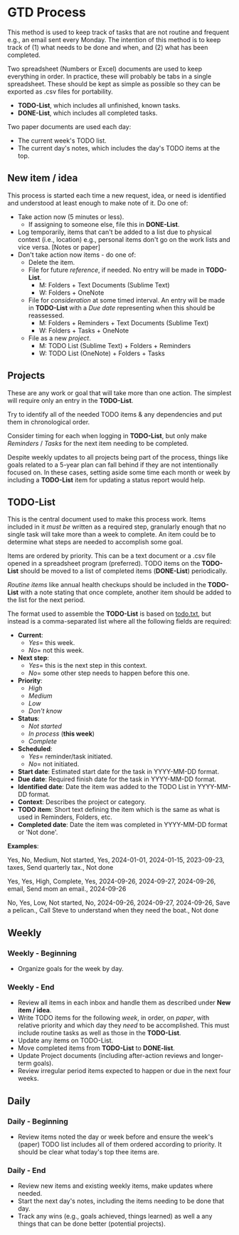 # GTD Process

This method is used to keep track of tasks that are not routine and frequent e.g., an email sent every Monday. The intention of this method is to keep track of (1) what needs to be done and when, and (2) what has been completed.

Two spreadsheet (Numbers or Excel) documents are used to keep everything in order. In practice, these will probably be tabs in a single spreadsheet. These should be kept as simple as possible so they can be exported as .csv files for portability.

- __TODO-List__, which includes all unfinished, known tasks.  
- __DONE-List__, which includes all completed tasks.

Two paper documents are used each day:

- The current week's TODO list.
- The current day's notes, which includes the day's TODO items at the top.

## New item / idea

This process is started each time a new request, idea, or need is identified and understood at least enough to make note of it.  Do one of:  

- Take action now (5 minutes or less). 
	- If assigning to someone else, file this in __DONE-List__.  
- Log temporarily, items that can't be added to a list due to physical context (i.e., location) e.g., personal items don't go on the work lists and vice versa. [Notes or paper]  
- Don't take action now items - do one of:  
	- Delete the item.  
	- File for future _reference_, if needed. No entry will be made in __TODO-List__.  
		- M: Folders + Text Documents (Sublime Text)  
		- W: Folders + OneNote  
	- File for _consideration_ at some timed interval. An entry will be made in __TODO-List__ with a _Due date_ representing when this should be reassessed.  
		- M: Folders + Reminders + Text Documents (Sublime Text)  
		- W: Folders + Tasks + OneNote  
	- File as a new _project_.  
		- M: TODO List (Sublime Text) + Folders + Reminders  
		- W: TODO List (OneNote) + Folders + Tasks  

## Projects

These are any work or goal that will take more than one action. The simplest will require only an entry in the __TODO-List__.  

Try to identify all of the needed TODO items & any dependencies and put them in chronological order.  

Consider timing for each when logging in __TODO-List__, but only make _Reminders_ / _Tasks_ for the next item needing to be completed.  

Despite weekly updates to all projects being part of the process, things like goals related to a 5-year plan can fall behind if they are not intentionally focused on. In these cases, setting aside some time each month or week by including a __TODO-List__ item for updating a status report would help.  

## TODO-List

This is the central document used to make this process work. Items included in it _must be_ written as a required step, granularly enough that no single task will take more than a week to complete. An item could be to determine what steps are needed to accomplish some goal.

Items are ordered by priority. This can be a text document or a .csv file opened in a spreadsheet program (preferred). TODO items on the __TODO-List__ should be moved to a list of completed items (__DONE-List__) periodically.

_Routine items_ like annual health checkups should be included in the __TODO-List__ with a note stating that once complete, another item should be added to the list for the next period.  

The format used to assemble the __TODO-List__ is based on [todo.txt](https://github.com/todotxt/todo.txt), but instead is a comma-separated list where all the following fields are required:

- __Current__:  
	- _Yes_= this week.  
	- _No_= not this week.  
- __Next step__: 
	- _Yes_= this is the next step in this context.  
	- _No_= some other step needs to happen before this one.  
- __Priority__:  
	- _High_  
	- _Medium_  
	- _Low_  
	- _Don't know_  
- __Status__:  
	- _Not started_  
	- _In process_ (__this week__)  
	- _Complete_  
- __Scheduled__:  
	- _Yes_= reminder/task initiated.  
	- _No_= not initiated.  
- __Start date__: Estimated start date for the task in YYYY-MM-DD format.  
- __Due date__: Required finish date for the task in YYYY-MM-DD format.  
- __Identified date__: Date the item was added to the TODO List in YYYY-MM-DD format.  
- __Context__: Describes the project or category.  
- __TODO item__: Short text defining the item which is the same as what is used in Reminders, Folders, etc.  
- __Completed date__: Date the item was completed in YYYY-MM-DD format or 'Not done'. 

__Examples__:

Yes, No, Medium, Not started, Yes, 2024-01-01, 2024-01-15, 2023-09-23, taxes, Send quarterly tax., Not done  

Yes, Yes, High, Complete, Yes, 2024-09-26, 2024-09-27, 2024-09-26, email, Send mom an email., 2024-09-26  

No, Yes, Low, Not started, No, 2024-09-26, 2024-09-27, 2024-09-26, Save a pelican., Call Steve to understand when they need the boat., Not done  

## Weekly

### Weekly - Beginning

- Organize goals for the week by day.  

### Weekly - End

- Review all items in each inbox and handle them as described under __New item / idea__.  
- Write TODO items for the following _week_, in order, on _paper_, with relative priority and which day they _need_ to be accomplished. This must include routine tasks as well as those in the __TODO-List__.  
- Update any items on TODO-List.  
- Move completed items from __TODO-List__ to __DONE-list__.  
- Update Project documents (including after-action reviews and longer-term goals).  
- Review irregular period items expected to happen or due in the next four weeks.  

## Daily

### Daily - Beginning

- Review items noted the day or week before and ensure the week's (paper) TODO list includes all of them ordered according to priority. It should be clear what today's top thee items are.  

### Daily - End

- Review new items and existing weekly items, make updates where needed.  
- Start the next day's notes, including the items needing to be done that day.  
- Track any wins (e.g., goals achieved, things learned) as well a any things that can be done better (potential projects).  
